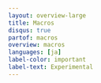 ```yaml
---
layout: overview-large
title: Macros
disqus: true
partof: macros
overview: macros
languages: [ja]
label-color: important
label-text: Experimental
---
```

